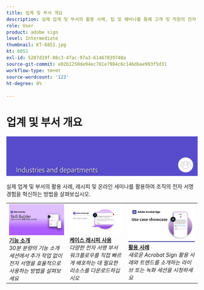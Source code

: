 ```yaml
---
title: 업계 및 부서 개요
description: 실제 업계 및 부서의 활용 사례, 팁 및 웨비나를 통해 고객 및 직원의 전자 서명 경험을 혁신하는 방법을 살펴볼 수 있습니다
role: User
product: adobe sign
level: Intermediate
thumbnail: KT-6851.jpg
kt: 6851
exl-id: 5207d19f-08c3-4fac-97a3-61467839748a
source-git-commit: e02b1250de94ec781e7984c6c146dbae993f5d31
workflow-type: tm+mt
source-wordcount: '123'
ht-degree: 0%

---
```


# 업계 및 부서 개요

![Acrobat Sign 업계 이미지](../assets/Hero-Industry.png)

실제 업계 및 부서의 활용 사례, 레시피 및 온라인 세미나를 활용하여 조직의 전자 서명 경험을 혁신하는 방법을 살펴보십시오.

<table style="table-layout:fixed">
<tr>
  <td>
    <a href="innovation-series.md">
      <img alt="기능 소개" src="../assets/SB_1280.jpg" />
    </a>
    <div>
    <a href="innovation-series.md"><strong>기능 소개</strong></a>
    </div>
    <em>30분 분량의 기능 소개 세션에서 추가 작업 없이 전자 서명을 효율적으로 사용하는 방법을 살펴보세요</em>
    <br>
  </td>
  <td>
    <a href="recipes.md">
      <img alt="케이스 레시피 사용" src="../assets/Expand_RecipeR.png" />
    </a>
    <div>
    <a href="recipes.md"><strong>케이스 레시피 사용</strong></a>
    </div>
    <em>다양한 전자 서명 부서 워크플로우를 직접 빠르게 배포하는 데 필요한 리소스를 다운로드하십시오</em>
    <br>
  </td>
  <td>
    <a href="use-case-showcase.md">
      <img alt="활용 사례" src="../assets/UseCaseShowcaseR.png" />
    </a>
    <div>
    <a href="use-case-showcase.md"><strong>활용 사례</strong></a>
    </div>
    <em>새로운 Acrobat Sign 활용 사례와 트렌드를 소개하는 라이브 또는 녹화 세션을 시청하세요</em>
    <br>
  </td>
</tr>
</table>
